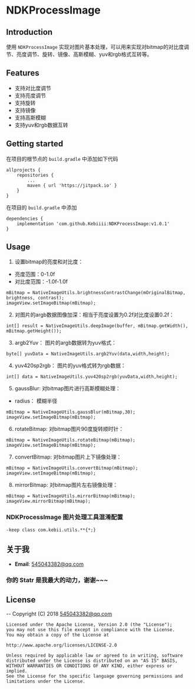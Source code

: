 # NDKProcessImage
## Introduction

使用 `NDKProcessImage` 实现对图片基本处理，可以用来实现对bitmap的对比度调节、亮度调节、旋转、镜像、高斯模糊、yuv和rgb格式互转等。


## Features

* 支持对比度调节
* 支持亮度调节
* 支持旋转
* 支持镜像
* 支持高斯模糊
* 支持yuv和rgb数据互转


## Getting started

在项目的根节点的 `build.gradle` 中添加如下代码
```
allprojects {
    repositories {
        ...
        maven { url 'https://jitpack.io' }
    }
}
```

在项目的 `build.gradle` 中添加
```
dependencies {
    implementation 'com.github.Kebiiii:NDKProcessImage:v1.0.1'
}
```


## Usage


1. 设置bitmap的亮度和对比度：
- 亮度范围：0-1.0f
- 对比度范围：-1.0f-1.0f
```
mBitmap = NativeImageUtils.brightnessContrastChange(mOriginalBitmap, brightness, contrast);
imageView.setImageBitmap(mBitmap);
```

2. 对图片的argb数据图像加深：相当于亮度设置为0.2f对比度设置0.2f：
```
int[] result = NativeImageUtils.deepImage(buffer, mBitmap.getWidth(), mBitmap.getHeight());
```

3. argb2Yuv： 图片的argb数据转为yuv格式：
```
byte[] yuvData = NativeImageUtils.argb2Yuv(data,width,height);
```
4. yuv420sp2rgb： 图片的yuv格式转为rgb数据：
```
int[] data = NativeImageUtils.yuv420sp2rgb(yuvData,width,height);
```

5. gaussBlur: 对bitmap图片进行高斯模糊处理：
- radius： 模糊半径
```
mBitmap = NativeImageUtils.gaussBlur(mBitmap,30);
imageView.setImageBitmap(mBitmap);
```

6. rotateBitmap: 对bitmap图片90度旋转顺时针：
```
mBitmap = NativeImageUtils.rotateBitmap(mBitmap);
imageView.setImageBitmap(mBitmap);
```

7. convertBitmap: 对bitmap图片上下镜像处理：
```
mBitmap = NativeImageUtils.convertBitmap(mBitmap);
imageView.setImageBitmap(mBitmap);
```

8. mirrorBitmap: 对bitmap图片左右镜像处理：
```
mBitmap = NativeImageUtils.mirrorBitmap(mBitmap);
imageView.mirrorBitmap(mBitmap);
```


### NDKProcessImage 图片处理工具混淆配置
```
-keep class com.kebii.utils.**{*;}
```

## 关于我

* **Email**: <545043382@qq.com>


### 你的 Statr 是我最大的动力，谢谢~~~

## License
--
    Copyright (C) 2018 545043382@qq.com

    Licensed under the Apache License, Version 2.0 (the "License");
    you may not use this file except in compliance with the License.
    You may obtain a copy of the License at

    http://www.apache.org/licenses/LICENSE-2.0

    Unless required by applicable law or agreed to in writing, software
    distributed under the License is distributed on an "AS IS" BASIS,
    WITHOUT WARRANTIES OR CONDITIONS OF ANY KIND, either express or implied.
    See the License for the specific language governing permissions and
    limitations under the License.
